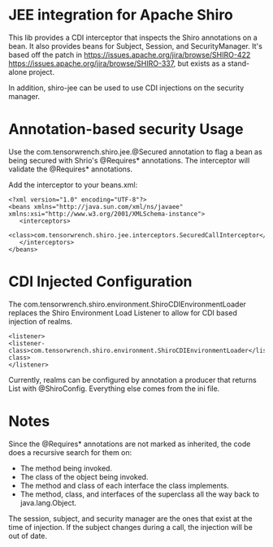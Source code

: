 JEE integration for Apache Shiro
================================
This lib provides a CDI interceptor that inspects the Shiro annotations on a bean.  It also provides beans for Subject, Session, and SecurityManager.
It's based off the patch in https://issues.apache.org/jira/browse/SHIRO-422 https://issues.apache.org/jira/browse/SHIRO-337, but exists as a stand-alone project.

In addition, shiro-jee can be used to use CDI injections on the security manager.

Annotation-based security Usage
===============================
Use the com.tensorwrench.shiro.jee.@Secured annotation to flag a bean as being secured with Shrio's @Requires* annotations.  The interceptor will validate the 
@Requires* annotations.

Add the interceptor to your beans.xml:

	<?xml version="1.0" encoding="UTF-8"?>
	<beans xmlns="http://java.sun.com/xml/ns/javaee" xmlns:xsi="http://www.w3.org/2001/XMLSchema-instance">
	   <interceptors>
	      <class>com.tensorwrench.shiro.jee.interceptors.SecuredCallInterceptor</class>
	   </interceptors>
	</beans>

CDI Injected Configuration
==========================
The com.tensorwrench.shiro.environment.ShiroCDIEnvironmentLoader replaces the Shiro Environment Load Listener to allow for CDI based injection of realms.

	<listener>
    <listener-class>com.tensorwrench.shiro.environment.ShiroCDIEnvironmentLoader</listener-class>
	</listener>

Currently, realms can be configured by annotation a producer that returns List<Realm> with @ShiroConfig.  Everything else comes from the ini file.


Notes
=====
Since the @Requires* annotations are not marked as inherited, the code does a recursive search for them on:
- The method being invoked.
- The class of the object being invoked.
- The method and class of each interface the class implements.
- The method, class, and interfaces of the superclass all the way back to java.lang.Object.

The session, subject, and security manager are the ones that exist at the time of injection.  If the subject changes during a call, the injection will be out of date.


